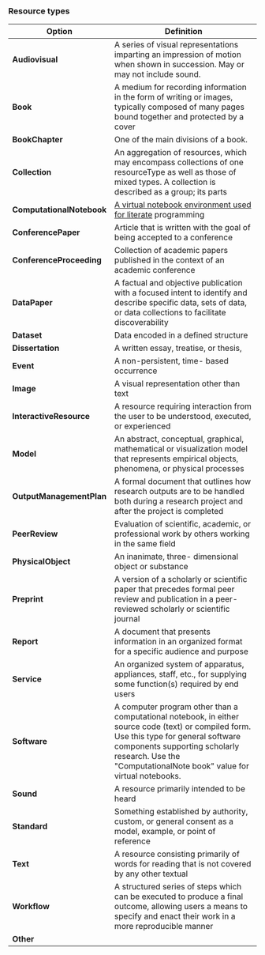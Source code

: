 ### Resource types
| **Option** | Definition
  --- | ---
**Audiovisual**            | A series of visual representations imparting an impression of motion when shown in succession. May or may not include sound.
**Book**                   | A medium for recording information in the form of writing or images, typically composed of many pages bound together and protected by a cover
**BookChapter**            | One of the main divisions of a book.
**Collection**             | An aggregation of resources, which may encompass collections of one resourceType as well as those of mixed types. A collection is described as a group; its parts
**ComputationalNotebook**  | [A virtual notebook environment used for literate](https://en.wikipedia.org/wiki/Literate_programming) programming
**ConferencePaper**        | Article that is written with the goal of being accepted to a conference
**ConferenceProceeding**   | Collection of academic papers published in the context of an academic conference
**DataPaper**              | A factual and objective publication with a focused intent to identify and describe specific data, sets of data, or data collections to facilitate discoverability
**Dataset**                | Data encoded in a defined structure
**Dissertation**           | A written essay, treatise, or thesis,
**Event**                  | A non-persistent, time- based occurrence
**Image**                  | A visual representation other than text
**InteractiveResource**    | A resource requiring interaction from the user to be understood, executed, or experienced
**Model**                  | An abstract, conceptual, graphical, mathematical or visualization model that represents empirical objects, phenomena, or physical processes
**OutputManagementPlan**   | A formal document that outlines how research outputs are to be handled both during a research project and after the project is completed
**PeerReview**             | Evaluation of scientific, academic, or professional work by others working in the same field
**PhysicalObject**         | An inanimate, three- dimensional object or substance
**Preprint**               | A version of a scholarly or scientific paper that precedes formal peer review and publication in a peer-reviewed scholarly or scientific journal
**Report**                 | A document that presents information in an organized format for a specific audience and purpose
**Service**                | An organized system of apparatus, appliances, staff, etc., for supplying some function(s) required by end users
**Software**               | A computer program other than a computational notebook, in either source code (text) or compiled form. Use this type for general software components supporting scholarly research. Use the "ComputationalNote book" value for virtual notebooks.
**Sound**                  | A resource primarily intended to be heard
**Standard**               | Something established by authority, custom, or general consent as a model, example, or point of reference
**Text**                   | A resource consisting primarily of words for reading that is not covered by any other textual
**Workflow**               | A structured series of steps which can be executed to produce a final outcome, allowing users a means to specify and enact their work in a more reproducible manner
**Other**                  | 
  
